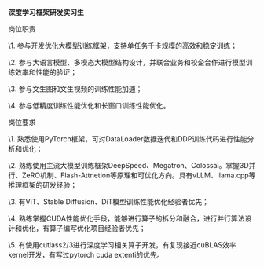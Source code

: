 **深度学习框架研发实习生**

岗位职责

\1. 参与开发优化大模型训练框架，支持单任务千卡规模的高效和稳定训练；

\2. 参与大语言模型、多模态大模型结构设计，并联合业务和校企合作进行模型训练效率和性能的验证；

\3. 参与文生图和文生视频的训练性能加速；

\4. 参与低精度训练性能优化和长窗口训练性能优化。‍

岗位要求

\1. 熟悉使用PyTorch框架，可对DataLoader数据迭代和DDP训练代码进行性能分析和优化；

\2. 熟练使用主流大模型训练框架DeepSpeed、Megatron、Colossal。掌握3D并行、ZeRO机制、Flash-Attnetion等原理和可优化方向。具有vLLM、llama.cpp等推理框架的研发经验；

\3. 有ViT、Stable Diffusion、DiT模型训练性能优化经验者优先；

\4. 熟练掌握CUDA性能优化手段，能够进行算子的拆分和融合，进行并行算法设计和优化，有算子编写优化项目经验者优先；

\5. 有使用cutlass2/3进行深度学习相关算子开发，有复现接近cuBLAS效率kernel开发，有写过pytorch cuda extenti的优先。

